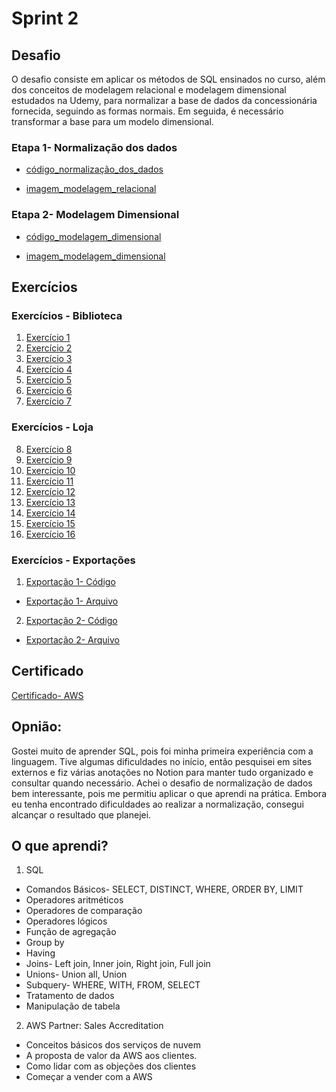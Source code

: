 # Sprint 2
## Desafio
O desafio consiste em aplicar os métodos de SQL ensinados no curso, além dos conceitos de modelagem relacional e modelagem dimensional estudados na Udemy, para normalizar a base de dados da concessionária fornecida, seguindo as formas normais. Em seguida, é necessário transformar a base para um modelo dimensional.

### Etapa 1- Normalização dos dados

* [código_normalização_dos_dados](https://github.com/Rafaapsantos/CompassUol_Programa_de_bolsas/blob/main/Sprint%202/Desafios/etapa1/normalizacao_dos_dados.sql)

* [imagem_modelagem_relacional](https://github.com/Rafaapsantos/CompassUol_Programa_de_bolsas/blob/main/Sprint%202/Desafios/etapa1/desenho_modelagem_relacioanal.png)

### Etapa 2- Modelagem Dimensional

* [código_modelagem_dimensional](https://github.com/Rafaapsantos/CompassUol_Programa_de_bolsas/blob/main/Sprint%202/Desafios/etapa2/modelagem_dimensional.sql)

* [imagem_modelagem_dimensional](https://github.com/Rafaapsantos/CompassUol_Programa_de_bolsas/blob/main/Sprint%202/Desafios/etapa2/desenho_modelagem_dimensional.png)
## Exercícios 
### Exercícios - Biblioteca 
1. [Exercício 1](https://github.com/Rafaapsantos/CompassUol_Programa_de_bolsas/blob/main/Sprint%202/Exercicios/exercicio01_biblioteca.sql)
2. [Exercício 2](https://github.com/Rafaapsantos/CompassUol_Programa_de_bolsas/blob/main/Sprint%202/Exercicios/exercicio02_biblioteca.sql)
3. [Exercício 3](https://github.com/Rafaapsantos/CompassUol_Programa_de_bolsas/blob/main/Sprint%202/Exercicios/exercicio03_biblioteca.sql)
4. [Exercício 4](https://github.com/Rafaapsantos/CompassUol_Programa_de_bolsas/blob/main/Sprint%202/Exercicios/exercicio04_biblioteca.sql)
5. [Exercício 5](https://github.com/Rafaapsantos/CompassUol_Programa_de_bolsas/blob/main/Sprint%202/Exercicios/exercicio05_biblioteca.sql)
6. [Exercício 6](https://github.com/Rafaapsantos/CompassUol_Programa_de_bolsas/blob/main/Sprint%202/Exercicios/exercicio06_biblioteca.sql)
7. [Exercício 7](https://github.com/Rafaapsantos/CompassUol_Programa_de_bolsas/blob/main/Sprint%202/Exercicios/exercicio07_biblioteca.sql)
    

### Exercícios - Loja
8. [Exercício 8](https://github.com/Rafaapsantos/CompassUol_Programa_de_bolsas/blob/main/Sprint%202/Exercicios/exercicio08_loja.sql)
9. [Exercício 9](https://github.com/Rafaapsantos/CompassUol_Programa_de_bolsas/blob/main/Sprint%202/Exercicios/exercicio09_loja.sql)
10. [Exercício 10](https://github.com/Rafaapsantos/CompassUol_Programa_de_bolsas/blob/main/Sprint%202/Exercicios/exercicio10_loja.sql)
11. [Exercício 11](https://github.com/Rafaapsantos/CompassUol_Programa_de_bolsas/blob/main/Sprint%202/Exercicios/exercicio11_loja.sql)
12. [Exercício 12](https://github.com/Rafaapsantos/CompassUol_Programa_de_bolsas/blob/main/Sprint%202/Exercicios/exercicio12_loja.sql)
13. [Exercício 13](https://github.com/Rafaapsantos/CompassUol_Programa_de_bolsas/blob/main/Sprint%202/Exercicios/exercicio13_loja.sql)
14. [Exercício 14](https://github.com/Rafaapsantos/CompassUol_Programa_de_bolsas/blob/main/Sprint%202/Exercicios/exercicio14_loja.sql)
15. [Exercício 15](https://github.com/Rafaapsantos/CompassUol_Programa_de_bolsas/blob/main/Sprint%202/Exercicios/exercicio15_loja.sql)
16. [Exercício 16](https://github.com/Rafaapsantos/CompassUol_Programa_de_bolsas/blob/main/Sprint%202/Exercicios/exercicio16_loja.sql)

### Exercícios - Exportações 
1. [Exportação 1- Código](https://github.com/Rafaapsantos/CompassUol_Programa_de_bolsas/blob/main/Sprint%202/Exercicios/exportacao_exercicio1.sql)
* [Exportação 1- Arquivo](https://github.com/Rafaapsantos/CompassUol_Programa_de_bolsas/blob/main/Sprint%202/Exercicios/10_Livros_Mais_Caros.csv)
2. [Exportação 2- Código](https://github.com/Rafaapsantos/CompassUol_Programa_de_bolsas/blob/main/Sprint%202/Exercicios/exportacao_exercicio2.sql)
* [Exportação 2- Arquivo](https://github.com/Rafaapsantos/CompassUol_Programa_de_bolsas/blob/main/Sprint%202/Exercicios/5_Editoras_Mais_Publicacoes.csv)

## Certificado 
[Certificado- AWS](https://github.com/Rafaapsantos/CompassUol_Programa_de_bolsas/tree/main/Sprint%202/Certificados)

## Opnião:
Gostei muito de aprender SQL, pois foi minha primeira experiência com a linguagem. Tive algumas dificuldades no início, então pesquisei em sites externos e fiz várias anotações no Notion para manter tudo organizado e consultar quando necessário. Achei o desafio de normalização de dados bem interessante, pois me permitiu aplicar o que aprendi na prática. Embora eu tenha encontrado dificuldades ao realizar a normalização, consegui alcançar o resultado que planejei.

## O que aprendi?
1. SQL
* Comandos Básicos- SELECT, DISTINCT, WHERE, ORDER BY, LIMIT 
* Operadores aritméticos
* Operadores de comparação
* Operadores lógicos
* Função de agregação
* Group by 
* Having
* Joins- Left join, Inner join, Right join, Full join
* Unions- Union all, Union 
* Subquery- WHERE, WITH, FROM, SELECT
* Tratamento de dados
* Manipulação de tabela

2. AWS Partner: Sales Accreditation
* Conceitos básicos dos serviços de nuvem
* A proposta de valor da AWS aos clientes.
* Como lidar com as objeções dos clientes
* Começar a vender com a AWS
